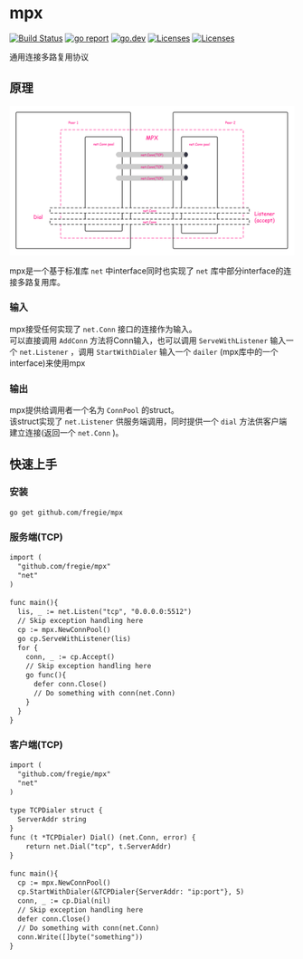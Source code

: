 # mpx
<p align="left">
<a href="https://github.com/fregie/mpx/actions?query=workflow%3ABuild"><img src="https://github.com/fregie/mpx/workflows/Build/badge.svg" alt="Build Status"></a>
<a href="https://goreportcard.com/report/github.com/fregie/mpx"><img src="https://goreportcard.com/badge/github.com/fregie/mpx" alt="go report"></a>
<a href="https://pkg.go.dev/github.com/fregie/mpx"><img src="https://img.shields.io/badge/go.dev-reference-007d9c?logo=go&logoColor=white" alt="go.dev"></a>
<a href="https://opensource.org/licenses/GPL-3-Clause"><img src="https://img.shields.io/badge/license-GPL3-orange.svg" alt="Licenses"></a>
<a href="https://github.com/fregie"><img src="https://img.shields.io/badge/fregie-weapon-blue" alt="Licenses"></a>
</p>

  
通用连接多路复用协议

## 原理

![mpx](./MPX.png)

mpx是一个基于标准库 `net` 中interface同时也实现了 `net` 库中部分interface的连接多路复用库。  

### 输入

mpx接受任何实现了 `net.Conn` 接口的连接作为输入。  
可以直接调用 `AddConn` 方法将Conn输入，也可以调用 `ServeWithListener` 输入一个 `net.Listener` ，调用 `StartWithDialer` 输入一个 `dailer` (mpx库中的一个interface)来使用mpx

### 输出

mpx提供给调用者一个名为 `ConnPool` 的struct。  
该struct实现了 `net.Listener` 供服务端调用，同时提供一个 `dial` 方法供客户端建立连接(返回一个 `net.Conn` )。

## 快速上手
### 安装
```shell
go get github.com/fregie/mpx
```
### 服务端(TCP)
```golang
import (
  "github.com/fregie/mpx"
  "net"
)

func main(){
  lis, _ := net.Listen("tcp", "0.0.0.0:5512")
  // Skip exception handling here
  cp := mpx.NewConnPool()
  go cp.ServeWithListener(lis)
  for {
    conn, _ := cp.Accept()
    // Skip exception handling here
    go func(){
      defer conn.Close()
      // Do something with conn(net.Conn)
    }
  }
}
```

### 客户端(TCP)
```golang
import (
  "github.com/fregie/mpx"
  "net"
)

type TCPDialer struct {
  ServerAddr string
}
func (t *TCPDialer) Dial() (net.Conn, error) {
	return net.Dial("tcp", t.ServerAddr)
}

func main(){
  cp := mpx.NewConnPool()
  cp.StartWithDialer(&TCPDialer{ServerAddr: "ip:port"}, 5)
  conn, _ := cp.Dial(nil)
  // Skip exception handling here
  defer conn.Close()
  // Do something with conn(net.Conn)
  conn.Write([]byte("something"))
}

```
